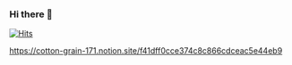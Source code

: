### Hi there 👋

[![Hits](https://hits.seeyoufarm.com/api/count/incr/badge.svg?url=https%3A%2F%2Fgithub.com%2Fjeann0&count_bg=%23F6D6FF&title_bg=%23BCBCBC&icon=github.svg&icon_color=%23E7E7E7&title=visit&edge_flat=false)](https://hits.seeyoufarm.com)

https://cotton-grain-171.notion.site/f41dff0cce374c8c866cdceac5e44eb9
